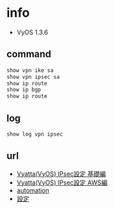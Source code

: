 # info

+ VyOS 1.3.6

## command

```sh
show vpn ike sa
show vpn ipsec sa
show ip route
show ip bgp
show ip route
```

## log

```sh
show log vpn ipsec
```

## url

+ [Vyatta(VyOS) IPsec設定 基礎編](https://changineer.info/network/vyatta/vyatta_ipsec_normal.html)
+ [Vyatta(VyOS) IPsec設定 AWS編](https://changineer.info/network/vyatta/vyatta_ipsec_aws.html)
+ [automation](https://docs.vyos.io/en/equuleus/automation/index.html)
+ [設定](https://zenn.dev/daimatsu/articles/b10dae9d2b27f2)